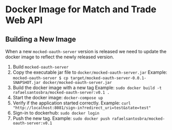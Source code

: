 Docker Image for Match and Trade Web API
========================================

Building a New Image
--------------------
When a new `mocked-oauth-server` version is released we need to update
the docker image to reflect the newly released version.

1. Build `mocked-oauth-server`
2. Copy the executable jar file to `docker/mocked-oauth-server.jar`
Example: `mocked-oauth-server $ cp target/mocked-oauth-server-0.0.1-SNAPSHOT.jar docker/mocked-oauth-server.jar`
3. Build the docker image with a new tag
Example: `sudo docker build -t rafaelsantosbra/mocked-oauth-server:v0.1 .`
4. Start the docker image: `docker-compose up`
5. Verify if the application started correctly.
Example: `curl "http://localhost:8081/sign-in?redirect_uri=test&state=test"`
6. Sign-in to dockerhub: `sudo docker login`
7. Push the new tag.
Example: `sudo docker push rafaelsantosbra/mocked-oauth-server:v0.1`
